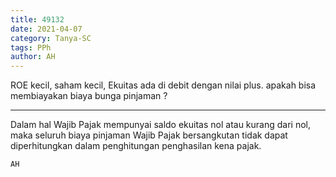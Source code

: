 ```yaml
---
title: 49132
date: 2021-04-07
category: Tanya-SC
tags: PPh
author: AH
---
```


ROE kecil, saham kecil, Ekuitas ada di debit dengan nilai plus. apakah bisa membiayakan biaya bunga pinjaman ?

---

Dalam hal Wajib Pajak mempunyai saldo ekuitas nol atau kurang dari nol, maka seluruh biaya pinjaman Wajib Pajak bersangkutan tidak dapat diperhitungkan dalam penghitungan penghasilan kena pajak.

`AH`
